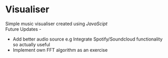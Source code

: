# Visualiser
Simple music visualiser created using *JavaScipt*\
Future Updates -
  * Add better audio source e.g Integrate Spotify/Soundcloud functionality so actually useful
  * Implement own FFT algorithm as an exercise
